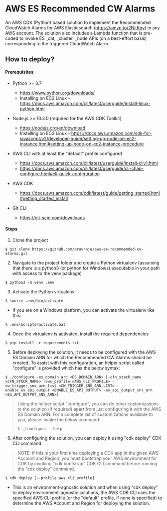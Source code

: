 
# AWS ES Recommended CW Alarms

An AWS CDK (Python) based solution to implement the Recommended CloudWatch Alarms for AWS Elasticsearch (https://amzn.to/2NltKqy) in any AWS account. The solution also includes a Lambda function that is pre-coded to invoke ES _cat, _cluster, _node APIs (on a best-effort basis) corresponding to the triggered CloudWatch Alarm.


## How to deploy?

#### Prerequisites

* Python >= 3.7
  * https://www.python.org/downloads/
  * Installing on EC2 Linux - https://docs.aws.amazon.com/cli/latest/userguide/install-linux-python.html

* Node.js >= 10.3.0 (required for the AWS CDK Toolkit)
  * https://nodejs.org/en/download
  * Installing on EC2 Linux - https://docs.aws.amazon.com/sdk-for-javascript/v2/developer-guide/setting-up-node-on-ec2-instance.html#setting-up-node-on-ec2-instance-procedure

* AWS CLI with at least the "default" profile configured
  * https://docs.aws.amazon.com/cli/latest/userguide/install-cliv1.html
  * https://docs.aws.amazon.com/cli/latest/userguide/cli-chap-configure.html#cli-quick-configuration

* AWS CDK
  * https://docs.aws.amazon.com/cdk/latest/guide/getting_started.html#getting_started_install

* Git CLI
  * https://git-scm.com/downloads

#### Steps

1. Clone the project

```
$ git clone https://github.com/aravraje/aws-es-recommended-cw-alarms.git
```

2. Navigate to the project folder and create a Python virtualenv (assuming that there is a python3 (or python for Windows) executable in your path with access to the venv package)

```
$ python3 -m venv .env
```

3. Activate the Python virtualenv

```
$ source .env/bin/activate
```

  - If you are on a Windows platform, you can activate the virtualenv like this:

```
% .env\Scripts\activate.bat
```

4. Once the virtualenv is activated, install the required dependencies

```
$ pip install -r requirements.txt
```

5. Before deploying the solution, it needs to be configured with the AWS ES Domain ARN for which the Recommended CW Alarms should be created. To assist with this configuration, an helper script called "configure" is provided which has the below syntax:

```
$ ./configure -es_domain_arn <ES_DOMAIN_ARN> [-cfn_stack_name <CFN_STACK_NAME> -aws_profile <AWS_CLI_PROFILE> -cw_trigger_sns_arn_list <CW_TRIGGER_SNS_ARN_LIST> -enable_es_api_output <ENABLE_ES_API_OUTPUT> -es_api_output_sns_arn <ES_API_OUTPUT_SNS_ARN>]
```
> Using the helper script "configure", you can do other customizations to the solution (if required) apart from just configuring it with the AWS ES Domain ARN. For a complete list of customizations available to you, please invoke the below command:
> ```
> $ ./configure --help
> ```

6. After configuring the solution, you can deploy it using "cdk deploy" CDK CLI command

> NOTE: If this is your first time deploying a CDK app in the given AWS Account and Region, you must bootstrap your AWS environment for CDK by invoking "cdk bootstrap" CDK CLI command before running the "cdk deploy" command.

```
$ cdk deploy [--profile aws_cli_profile]
```
  - This is an environment-agnostic solution and when using "cdk deploy" to deploy environment-agnostic solutions, the AWS CDK CLI uses the specified AWS CLI profile (or the "default" profile, if none is specified) to determine the AWS Account and Region for deploying the solution.
